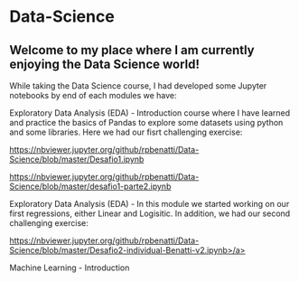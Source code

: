 # Data-Science

## Welcome to my place where I am currently enjoying the Data Science world!

While taking the Data Science course, I had developed some Jupyter notebooks by end of each modules we have:

Exploratory Data Analysis (EDA) - Introduction course where I have learned and practice the basics of Pandas to explore some datasets using python and some libraries. Here we had our fisrt challenging exercise:

<a href>https://nbviewer.jupyter.org/github/rpbenatti/Data-Science/blob/master/Desafio1.ipynb</a>

<a href>https://nbviewer.jupyter.org/github/rpbenatti/Data-Science/blob/master/desafio1-parte2.ipynb</a>

Exploratory Data Analysis (EDA) - In this module we started working on our first regressions, either Linear and Logisitic. In addition, we had our second challenging exercise:

<a href>https://nbviewer.jupyter.org/github/rpbenatti/Data-Science/blob/master/Desafio2-individual-Benatti-v2.ipynb>/a>

Machine Learning - Introduction
